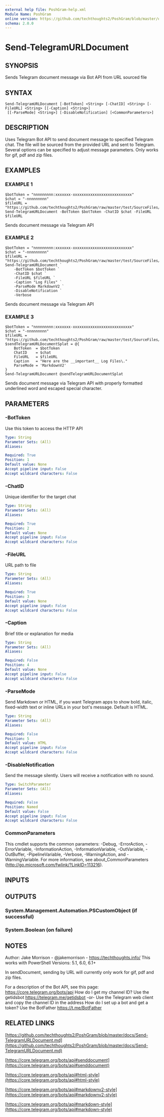 ```yaml
---
external help file: PoshGram-help.xml
Module Name: PoshGram
online version: https://github.com/techthoughts2/PoshGram/blob/master/docs/Send-TelegramURLDocument.md
schema: 2.0.0
---
```


# Send-TelegramURLDocument

## SYNOPSIS
Sends Telegram document message via Bot API from URL sourced file

## SYNTAX

```
Send-TelegramURLDocument [-BotToken] <String> [-ChatID] <String> [-FileURL] <String> [[-Caption] <String>]
 [[-ParseMode] <String>] [-DisableNotification] [<CommonParameters>]
```

## DESCRIPTION
Uses Telegram Bot API to send document message to specified Telegram chat.
The file will be sourced from the provided URL and sent to Telegram.
Several options can be specified to adjust message parameters.
Only works for gif, pdf and zip files.

## EXAMPLES

### EXAMPLE 1
```
$botToken = "nnnnnnnnn:xxxxxxx-xxxxxxxxxxxxxxxxxxxxxxxxxxx"
$chat = "-nnnnnnnnn"
$fileURL = "https://github.com/techthoughts2/PoshGram/raw/master/test/SourceFiles/LogExample.zip"
Send-TelegramURLDocument -BotToken $botToken -ChatID $chat -FileURL $fileURL
```

Sends document message via Telegram API

### EXAMPLE 2
```
$botToken = "nnnnnnnnn:xxxxxxx-xxxxxxxxxxxxxxxxxxxxxxxxxxx"
$chat = "-nnnnnnnnn"
$fileURL = "https://github.com/techthoughts2/PoshGram/raw/master/test/SourceFiles/LogExample.zip"
Send-TelegramURLDocument `
    -BotToken $botToken `
    -ChatID $chat `
    -FileURL $fileURL `
    -Caption "Log Files" `
    -ParseMode MarkdownV2 `
    -DisableNotification `
    -Verbose
```

Sends document message via Telegram API

### EXAMPLE 3
```
$botToken = "nnnnnnnnn:xxxxxxx-xxxxxxxxxxxxxxxxxxxxxxxxxxx"
$chat = "-nnnnnnnnn"
$fileURL = "https://github.com/techthoughts2/PoshGram/raw/master/test/SourceFiles/LogExample.zip"
$sendTelegramURLDocumentSplat = @{
    BotToken  = $botToken
    ChatID    = $chat
    FileURL   = $fileURL
    Caption   = "Here are the __important__ Log Files\."
    ParseMode = 'MarkdownV2'
}
Send-TelegramURLDocument @sendTelegramURLDocumentSplat
```

Sends document message via Telegram API with properly formatted underlined word and escaped special character.

## PARAMETERS

### -BotToken
Use this token to access the HTTP API

```yaml
Type: String
Parameter Sets: (All)
Aliases:

Required: True
Position: 1
Default value: None
Accept pipeline input: False
Accept wildcard characters: False
```

### -ChatID
Unique identifier for the target chat

```yaml
Type: String
Parameter Sets: (All)
Aliases:

Required: True
Position: 2
Default value: None
Accept pipeline input: False
Accept wildcard characters: False
```

### -FileURL
URL path to file

```yaml
Type: String
Parameter Sets: (All)
Aliases:

Required: True
Position: 3
Default value: None
Accept pipeline input: False
Accept wildcard characters: False
```

### -Caption
Brief title or explanation for media

```yaml
Type: String
Parameter Sets: (All)
Aliases:

Required: False
Position: 4
Default value: None
Accept pipeline input: False
Accept wildcard characters: False
```

### -ParseMode
Send Markdown or HTML, if you want Telegram apps to show bold, italic, fixed-width text or inline URLs in your bot's message.
Default is HTML.

```yaml
Type: String
Parameter Sets: (All)
Aliases:

Required: False
Position: 5
Default value: HTML
Accept pipeline input: False
Accept wildcard characters: False
```

### -DisableNotification
Send the message silently.
Users will receive a notification with no sound.

```yaml
Type: SwitchParameter
Parameter Sets: (All)
Aliases:

Required: False
Position: Named
Default value: False
Accept pipeline input: False
Accept wildcard characters: False
```

### CommonParameters
This cmdlet supports the common parameters: -Debug, -ErrorAction, -ErrorVariable, -InformationAction, -InformationVariable, -OutVariable, -OutBuffer, -PipelineVariable, -Verbose, -WarningAction, and -WarningVariable.
For more information, see about_CommonParameters (http://go.microsoft.com/fwlink/?LinkID=113216).

## INPUTS

## OUTPUTS

### System.Management.Automation.PSCustomObject (if successful)
### System.Boolean (on failure)
## NOTES
Author: Jake Morrison - @jakemorrison - https://techthoughts.info/
This works with PowerShell Versions: 5.1, 6.0, 6.1+

In sendDocument, sending by URL will currently only work for gif, pdf and zip files.

For a description of the Bot API, see this page: https://core.telegram.org/bots/api
How do I get my channel ID?
Use the getidsbot https://telegram.me/getidsbot  -or-  Use the Telegram web client and copy the channel ID in the address
How do I set up a bot and get a token?
Use the BotFather https://t.me/BotFather

## RELATED LINKS

[https://github.com/techthoughts2/PoshGram/blob/master/docs/Send-TelegramURLDocument.md](https://github.com/techthoughts2/PoshGram/blob/master/docs/Send-TelegramURLDocument.md)

[https://core.telegram.org/bots/api#senddocument](https://core.telegram.org/bots/api#senddocument)

[https://core.telegram.org/bots/api#html-style](https://core.telegram.org/bots/api#html-style)

[https://core.telegram.org/bots/api#markdownv2-style](https://core.telegram.org/bots/api#markdownv2-style)

[https://core.telegram.org/bots/api#markdown-style](https://core.telegram.org/bots/api#markdown-style)

